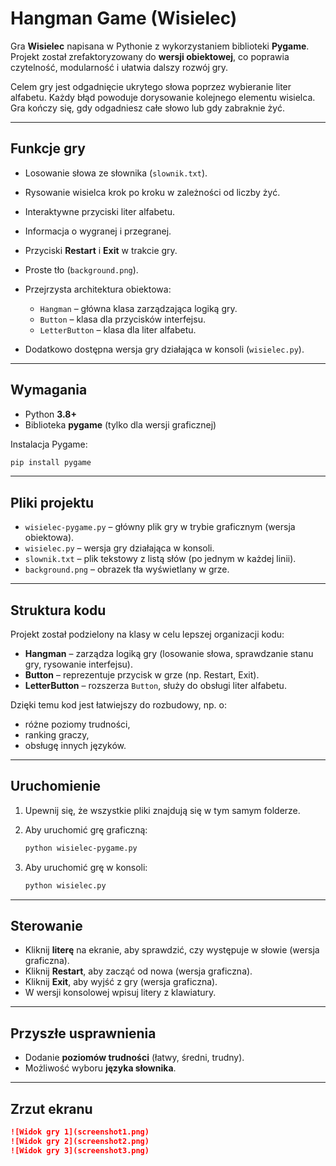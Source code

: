 # Hangman Game (Wisielec)

Gra **Wisielec** napisana w Pythonie z wykorzystaniem biblioteki **Pygame**.
Projekt został zrefaktoryzowany do **wersji obiektowej**, co poprawia czytelność, modularność i ułatwia dalszy rozwój gry.

Celem gry jest odgadnięcie ukrytego słowa poprzez wybieranie liter alfabetu.
Każdy błąd powoduje dorysowanie kolejnego elementu wisielca. Gra kończy się, gdy odgadniesz całe słowo lub gdy zabraknie żyć.

---

## Funkcje gry

* Losowanie słowa ze słownika (`slownik.txt`).
* Rysowanie wisielca krok po kroku w zależności od liczby żyć.
* Interaktywne przyciski liter alfabetu.
* Informacja o wygranej i przegranej.
* Przyciski **Restart** i **Exit** w trakcie gry.
* Proste tło (`background.png`).
* Przejrzysta architektura obiektowa:

  * `Hangman` – główna klasa zarządzająca logiką gry.
  * `Button` – klasa dla przycisków interfejsu.
  * `LetterButton` – klasa dla liter alfabetu.
* Dodatkowo dostępna wersja gry działająca w konsoli (`wisielec.py`).

---

## Wymagania

* Python **3.8+**
* Biblioteka **pygame** (tylko dla wersji graficznej)

Instalacja Pygame:

```bash
pip install pygame
```

---

## Pliki projektu

* `wisielec-pygame.py` – główny plik gry w trybie graficznym (wersja obiektowa).
* `wisielec.py` – wersja gry działająca w konsoli.
* `slownik.txt` – plik tekstowy z listą słów (po jednym w każdej linii).
* `background.png` – obrazek tła wyświetlany w grze.

---

## Struktura kodu

Projekt został podzielony na klasy w celu lepszej organizacji kodu:

* **Hangman** – zarządza logiką gry (losowanie słowa, sprawdzanie stanu gry, rysowanie interfejsu).
* **Button** – reprezentuje przycisk w grze (np. Restart, Exit).
* **LetterButton** – rozszerza `Button`, służy do obsługi liter alfabetu.

Dzięki temu kod jest łatwiejszy do rozbudowy, np. o:

* różne poziomy trudności,
* ranking graczy,
* obsługę innych języków.

---

## Uruchomienie

1. Upewnij się, że wszystkie pliki znajdują się w tym samym folderze.
2. Aby uruchomić grę graficzną:

   ```bash
   python wisielec-pygame.py
   ```
3. Aby uruchomić grę w konsoli:

   ```bash
   python wisielec.py
   ```

---

## Sterowanie

* Kliknij **literę** na ekranie, aby sprawdzić, czy występuje w słowie (wersja graficzna).
* Kliknij **Restart**, aby zacząć od nowa (wersja graficzna).
* Kliknij **Exit**, aby wyjść z gry (wersja graficzna).
* W wersji konsolowej wpisuj litery z klawiatury.

---

## Przyszłe usprawnienia

* Dodanie **poziomów trudności** (łatwy, średni, trudny).
* Możliwość wyboru **języka słownika**.

---

## Zrzut ekranu

```markdown
![Widok gry 1](screenshot1.png)
![Widok gry 2](screenshot2.png)
![Widok gry 3](screenshot3.png)
